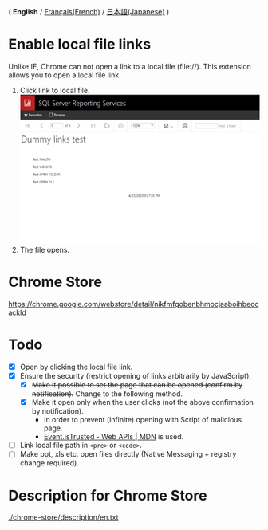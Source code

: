 ( **English** / [Français(French)](README-fr.md) / [日本語(Japanese)](README-ja.md) )

# Enable local file links
Unlike IE, Chrome can not open a link to a local file (file://).
This extension allows you to open a local file link.

1. Click link to local file.<br>
    <img src="chrome-store/screenshot-01.png" width="640px;">
1. The file opens.

# Chrome Store
https://chrome.google.com/webstore/detail/nikfmfgobenbhmocjaaboihbeocackld

# Todo
- [x] Open by clicking the local file link.
- [x] Ensure the security (restrict opening of links arbitrarily by JavaScript).
    - [x] ~~Make it possible to set the page that can be opened (confirm by notification).~~ Change to the following method.
    - [x] Make it open only when the user clicks (not the above confirmation by notification).
        - In order to prevent (infinite) opening with Script of malicious page.
        - [Event.isTrusted - Web APIs | MDN](https://developer.mozilla.org/en/docs/Web/API/Event/isTrusted "https://developer.mozilla.org/en/docs/Web/API/Event/isTrusted") is used.
- [ ] Link local file path in `<pre>` or `<code>`.
- [ ] Make ppt, xls etc. open files directly (Native Messaging + registry change required).

# Description for Chrome Store
[./chrome-store/description/en.txt](./chrome-store/description/en.txt)